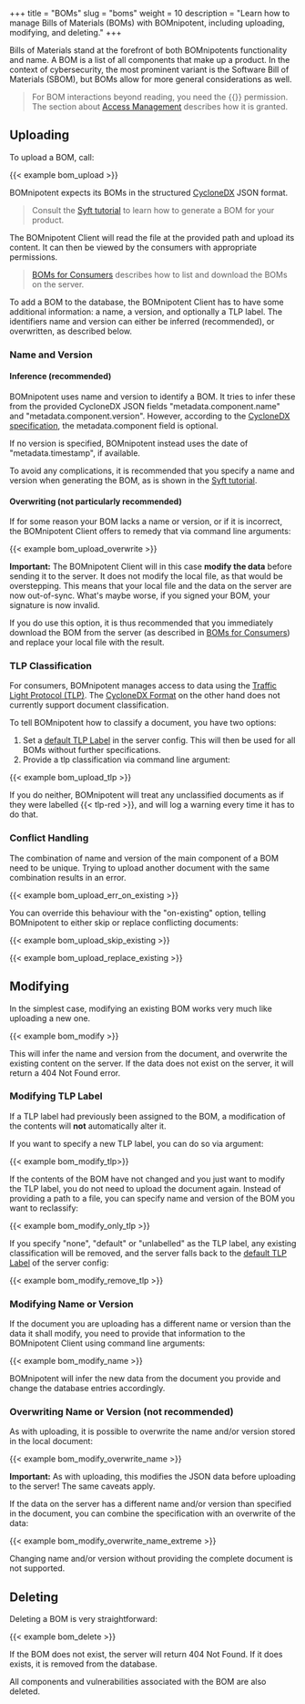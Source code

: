 +++
title = "BOMs"
slug = "boms"
weight = 10
description = "Learn how to manage Bills of Materials (BOMs) with BOMnipotent, including uploading, modifying, and deleting."
+++

Bills of Materials stand at the forefront of both BOMnipotents functionality and name. A BOM is a list of all components that make up a product. In the context of cybersecurity, the most prominent variant is the Software Bill of Materials (SBOM), but BOMs allow for more general considerations as well.

> For BOM interactions beyond reading, you need the {{<bom-management-en>}} permission. The section about [Access Management](/client/manager/access-management/) describes how it is granted.

## Uploading

To upload a BOM, call:

{{< example bom_upload >}}

BOMnipotent expects its BOMs in the structured [CycloneDX](https://cyclonedx.org/) JSON format.

> Consult the [Syft tutorial](/integration/syft) to learn how to generate a BOM for your product.

The BOMnipotent Client will read the file at the provided path and upload its content. It can then be viewed by the consumers with appropriate permissions.

> [BOMs for Consumers](/client/consumer/boms/) describes how to list and download the BOMs on the server.

To add a BOM to the database, the BOMnipotent Client has to have some additional information: a name, a version, and optionally a TLP label. The identifiers name and version can either be inferred (recommended), or overwritten, as described below.

### Name and Version

#### Inference (recommended)

BOMnipotent uses name and version to identify a BOM. It tries to infer these from the provided CycloneDX JSON fields "metadata.component.name" and "metadata.component.version". However, according to the [CycloneDX specification](https://cyclonedx.org/docs/1.6/json/#metadata_component), the metadata.component field is optional.

If no version is specified, BOMnipotent instead uses the date of "metadata.timestamp", if available.

To avoid any complications, it is recommended that you specify a name and version when generating the BOM, as is shown in the [Syft tutorial](/integration/syft).

#### Overwriting (not particularly recommended)

If for some reason your BOM lacks a name or version, or if it is incorrect, the BOMnipotent Client offers to remedy that via command line arguments:

{{< example bom_upload_overwrite >}}

**Important:** The BOMnipotent Client will in this case **modify the data** before sending it to the server. It does not modify the local file, as that would be overstepping. This means that your local file and the data on the server are now out-of-sync. What's maybe worse, if you signed your BOM, your signature is now invalid.

If you do use this option, it is thus recommended that you immediately download the BOM from the server (as described in [BOMs for Consumers](/client/consumer/boms/)) and replace your local file with the result.

### TLP Classification

For consumers, BOMnipotent manages access to data using the [Traffic Light Protocol (TLP)](https://www.first.org/tlp/). The
[CycloneDX Format](https://cyclonedx.org/) on the other hand does not currently support document classification.

To tell BOMnipotent how to classify a document, you have two options:
1. Set a [default TLP Label](/server/configuration/optional/tlp-config/) in the server config. This will then be used for all BOMs without further specifications.
2. Provide a tlp classification via command line argument:

{{< example bom_upload_tlp >}}

If you do neither, BOMnipotent will treat any unclassified documents as if they were labelled {{< tlp-red >}}, and will log a warning every time it has to do that.

### Conflict Handling

The combination of name and version of the main component of a BOM need to be unique. Trying to upload another document with the same combination results in an error.

{{< example bom_upload_err_on_existing >}}

You can override this behaviour with the "on-existing" option, telling BOMnipotent to either skip or replace conflicting documents:

{{< example bom_upload_skip_existing >}}

{{< example bom_upload_replace_existing >}}

## Modifying

In the simplest case, modifying an existing BOM works very much like uploading a new one.

{{< example bom_modify >}}

This will infer the name and version from the document, and overwrite the existing content on the server. If the data does not exist on the server, it will return a 404 Not Found error.

### Modifying TLP Label

If a TLP label had previously been assigned to the BOM, a modification of the contents will **not** automatically alter it.

If you want to specify a new TLP label, you can do so via argument:

{{< example bom_modify_tlp>}}

If the contents of the BOM have not changed and you just want to modify the TLP label, you do not need to upload the document again. Instead of providing a path to a file, you can specify name and version of the BOM you want to reclassify:

{{< example bom_modify_only_tlp >}}

If you specify "none", "default" or "unlabelled" as the TLP label, any existing classification will be removed, and the server falls back to the [default TLP Label](/server/configuration/optional/tlp-config/) of the server config:

{{< example bom_modify_remove_tlp >}}

### Modifying Name or Version

If the document you are uploading has a different name or version than the data it shall modify, you need to provide that information to the BOMnipotent Client using command line arguments:

{{< example bom_modify_name >}}

BOMnipotent will infer the new data from the document you provide and change the database entries accordingly.

### Overwriting Name or Version (not recommended)

As with uploading, it is possible to overwrite the name and/or version stored in the local document:

{{< example bom_modify_overwrite_name >}}

**Important:** As with uploading, this modifies the JSON data before uploading to the server! The same caveats apply.

If the data on the server has a different name and/or version than specified in the document, you can combine the specification with an overwrite of the data:

{{< example bom_modify_overwrite_name_extreme >}}

Changing name and/or version without providing the complete document is not supported.

## Deleting

Deleting a BOM is very straightforward:

{{< example bom_delete >}}

If the BOM does not exist, the server will return 404 Not Found. If it does exists, it is removed from the database.

All components and vulnerabilities associated with the BOM are also deleted.
